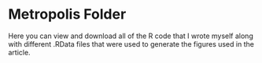 # Metropolis Folder
Here you can view and download all of the R code that I wrote myself along with different .RData files that were used to generate the figures used in the article.
